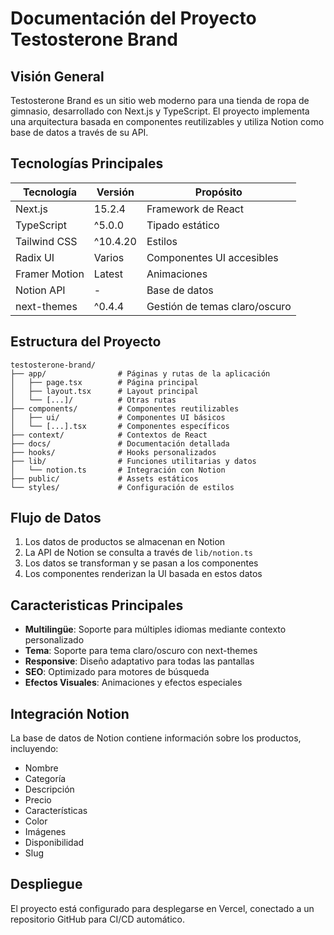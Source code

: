 # Documentación del Proyecto Testosterone Brand

## Visión General

Testosterone Brand es un sitio web moderno para una tienda de ropa de gimnasio, desarrollado con Next.js y TypeScript. El proyecto implementa una arquitectura basada en componentes reutilizables y utiliza Notion como base de datos a través de su API.

## Tecnologías Principales

| Tecnología      | Versión   | Propósito                            |
|-----------------|-----------|--------------------------------------|
| Next.js         | 15.2.4    | Framework de React                   |
| TypeScript      | ^5.0.0    | Tipado estático                      |
| Tailwind CSS    | ^10.4.20  | Estilos                              |
| Radix UI        | Varios    | Componentes UI accesibles            |
| Framer Motion   | Latest    | Animaciones                          |
| Notion API      | -         | Base de datos                        |
| next-themes     | ^0.4.4    | Gestión de temas claro/oscuro        |

## Estructura del Proyecto

```
testosterone-brand/
├── app/                # Páginas y rutas de la aplicación
│   ├── page.tsx        # Página principal
│   ├── layout.tsx      # Layout principal
│   └── [...]/          # Otras rutas
├── components/         # Componentes reutilizables
│   ├── ui/             # Componentes UI básicos
│   └── [...].tsx       # Componentes específicos
├── context/            # Contextos de React
├── docs/               # Documentación detallada
├── hooks/              # Hooks personalizados
├── lib/                # Funciones utilitarias y datos
│   └── notion.ts       # Integración con Notion
├── public/             # Assets estáticos
└── styles/             # Configuración de estilos
```

## Flujo de Datos

1. Los datos de productos se almacenan en Notion
2. La API de Notion se consulta a través de `lib/notion.ts`
3. Los datos se transforman y se pasan a los componentes
4. Los componentes renderizan la UI basada en estos datos

## Caracteristicas Principales

- **Multilingüe**: Soporte para múltiples idiomas mediante contexto personalizado
- **Tema**: Soporte para tema claro/oscuro con next-themes
- **Responsive**: Diseño adaptativo para todas las pantallas
- **SEO**: Optimizado para motores de búsqueda
- **Efectos Visuales**: Animaciones y efectos especiales

## Integración Notion

La base de datos de Notion contiene información sobre los productos, incluyendo:
- Nombre
- Categoría
- Descripción
- Precio
- Características
- Color
- Imágenes
- Disponibilidad
- Slug

## Despliegue

El proyecto está configurado para desplegarse en Vercel, conectado a un repositorio GitHub para CI/CD automático.